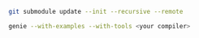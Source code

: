 
```bash
git submodule update --init --recursive --remote
```

```bash
genie --with-examples --with-tools <your compiler>
```
